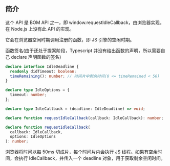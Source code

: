 ## 简介

这个 API 是 BOM API 之一，即 window.requestIdleCallback，由浏览器实现。在 Node.js 上没有此 API 的实现。

它会在浏览器空闲时期调用注册的函数，即 JS 引擎的空闲时期。

函数签名(由于还处于提案阶段，Typescript 并没有给出函数的声明，所以需要自己 declare 声明函数的签名)

```typescript
declare interface IdleDeadline {
  readonly didTimeout: boolean;
  timeRemaining(): number; // 时间片中剩余时间(0 <= timeRemained < 50)
}

declare type IdleOptions = {
  timeout: number;
};

declare type IdleCallback = (deadline: IdleDeadline) => void;

declare function requestIdleCallback(callback: IdleCallback): number;

declare function requestIdleCallback(
  callback: IdleCallback,
  options: IdleOptions
): number;
```

浏览器将时间以每 50ms 切成片，每个时间片内会执行 JS 线程。如果有空余时间，会执行 IdleCallback，并传入一个 deadline 对象，用于获取剩余空闲时间。

